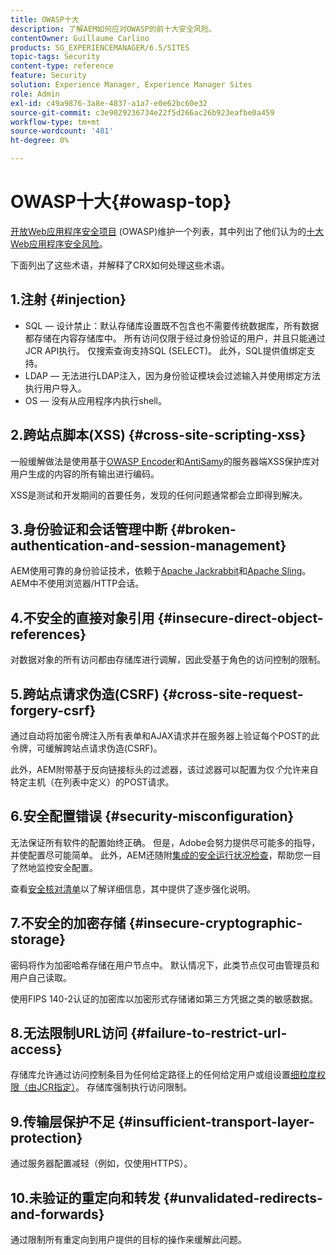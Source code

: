 ```yaml
---
title: OWASP十大
description: 了解AEM如何应对OWASP的前十大安全风险。
contentOwner: Guillaume Carlino
products: SG_EXPERIENCEMANAGER/6.5/SITES
topic-tags: Security
content-type: reference
feature: Security
solution: Experience Manager, Experience Manager Sites
role: Admin
exl-id: c49a9876-3a8e-4837-a1a7-e0e62bc60e32
source-git-commit: c3e9029236734e22f5d266ac26b923eafbe0a459
workflow-type: tm+mt
source-wordcount: '481'
ht-degree: 0%

---
```


# OWASP十大{#owasp-top}

[开放Web应用程序安全项目](https://owasp.org/) (OWASP)维护一个列表，其中列出了他们认为的[十大Web应用程序安全风险](https://owasp.org/www-project-top-ten/)。

下面列出了这些术语，并解释了CRX如何处理这些术语。

## 1.注射 {#injection}

* SQL — 设计禁止：默认存储库设置既不包含也不需要传统数据库，所有数据都存储在内容存储库中。 所有访问仅限于经过身份验证的用户，并且只能通过JCR API执行。 仅搜索查询支持SQL (SELECT)。 此外，SQL提供值绑定支持。
* LDAP — 无法进行LDAP注入，因为身份验证模块会过滤输入并使用绑定方法执行用户导入。
* OS — 没有从应用程序内执行shell。

## 2.跨站点脚本(XSS) {#cross-site-scripting-xss}

一般缓解做法是使用基于[OWASP Encoder](https://owasp.org/www-project-java-encoder/)和[AntiSamy](https://wiki.owasp.org/index.php/Category:OWASP_AntiSamy_Project)的服务器端XSS保护库对用户生成的内容的所有输出进行编码。

XSS是测试和开发期间的首要任务，发现的任何问题通常都会立即得到解决。

## 3.身份验证和会话管理中断 {#broken-authentication-and-session-management}

AEM使用可靠的身份验证技术，依赖于[Apache Jackrabbit](https://jackrabbit.apache.org/jcr/index.html)和[Apache Sling](https://sling.apache.org/)。 AEM中不使用浏览器/HTTP会话。

## 4.不安全的直接对象引用 {#insecure-direct-object-references}

对数据对象的所有访问都由存储库进行调解，因此受基于角色的访问控制的限制。

## 5.跨站点请求伪造(CSRF) {#cross-site-request-forgery-csrf}

通过自动将加密令牌注入所有表单和AJAX请求并在服务器上验证每个POST的此令牌，可缓解跨站点请求伪造(CSRF)。

此外，AEM附带基于反向链接标头的过滤器，该过滤器可以配置为仅&#x200B;*个*&#x200B;允许来自特定主机（在列表中定义）的POST请求。

## 6.安全配置错误 {#security-misconfiguration}

无法保证所有软件的配置始终正确。 但是，Adobe会努力提供尽可能多的指导，并使配置尽可能简单。 此外，AEM还随附[集成的安全运行状况检查](/help/sites-administering/operations-dashboard.md)，帮助您一目了然地监控安全配置。

查看[安全核对清单](/help/sites-administering/security-checklist.md)以了解详细信息，其中提供了逐步强化说明。

## 7.不安全的加密存储 {#insecure-cryptographic-storage}

密码将作为加密哈希存储在用户节点中。 默认情况下，此类节点仅可由管理员和用户自己读取。

使用FIPS 140-2认证的加密库以加密形式存储诸如第三方凭据之类的敏感数据。

## 8.无法限制URL访问 {#failure-to-restrict-url-access}

存储库允许通过访问控制条目为任何给定路径上的任何给定用户或组设置[细粒度权限（由JCR指定）](https://developer.adobe.com/experience-manager/reference-materials/spec/jcr/2.0/16_Access_Control_Management.html)。 存储库强制执行访问限制。

## 9.传输层保护不足 {#insufficient-transport-layer-protection}

通过服务器配置减轻（例如，仅使用HTTPS）。

## 10.未验证的重定向和转发 {#unvalidated-redirects-and-forwards}

通过限制所有重定向到用户提供的目标的操作来缓解此问题。
